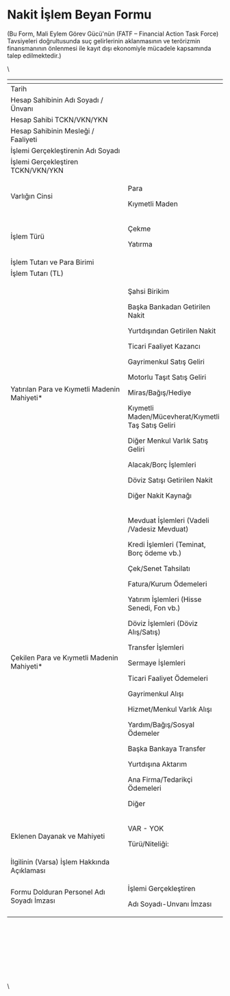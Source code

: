 # Nakit İşlem Beyan Formu

(Bu Form, Mali Eylem Görev Gücü'nün (FATF – Financial Action Task Force) Tavsiyeleri  doğrultusunda suç gelirlerinin aklanmasının ve terörizmin finansmanının önlenmesi ile kayıt dışı  ekonomiyle mücadele kapsamında talep edilmektedir.)

\


<table data-header-hidden><thead><tr><th width="302.61328125"></th><th></th></tr></thead><tbody><tr><td>Tarih</td><td><br></td></tr><tr><td>Hesap Sahibinin Adı Soyadı / Ünvanı</td><td><br></td></tr><tr><td>Hesap Sahibi TCKN/VKN/YKN</td><td><br></td></tr><tr><td>Hesap Sahibinin Mesleği / Faaliyeti</td><td><br></td></tr><tr><td>İşlemi Gerçekleştirenin Adı Soyadı</td><td><br></td></tr><tr><td>İşlemi Gerçekleştiren TCKN/VKN/YKN</td><td><br></td></tr><tr><td>Varlığın Cinsi </td><td><p>Para</p><p>Kıymetli Maden</p></td></tr><tr><td>İşlem Türü </td><td><p>Çekme</p><p>Yatırma</p></td></tr><tr><td>İşlem Tutarı ve Para Birimi</td><td><br></td></tr><tr><td>İşlem Tutarı (TL)</td><td><br></td></tr><tr><td>Yatırılan Para ve Kıymetli Madenin  Mahiyeti*</td><td><p></p><p>Şahsi Birikim</p><p>Başka Bankadan Getirilen Nakit</p><p>Yurtdışından Getirilen Nakit</p><p>Ticari Faaliyet Kazancı</p><p>Gayrimenkul Satış Geliri</p><p>Motorlu Taşıt Satış Geliri</p><p>Miras/Bağış/Hediye</p><p>Kıymetli Maden/Mücevherat/Kıymetli Taş Satış Geliri</p><p>Diğer Menkul Varlık Satış Geliri</p><p>Alacak/Borç İşlemleri</p><p>Döviz Satışı Getirilen Nakit</p><p>Diğer Nakit Kaynağı</p></td></tr><tr><td>Çekilen Para ve Kıymetli Madenin Mahiyeti*</td><td><p></p><p>Mevduat İşlemleri (Vadeli /Vadesiz Mevduat)</p><p>Kredi İşlemleri (Teminat, Borç ödeme vb.)</p><p>Çek/Senet Tahsilatı</p><p>Fatura/Kurum Ödemeleri</p><p>Yatırım İşlemleri (Hisse Senedi, Fon vb.)</p><p>Döviz İşlemleri (Döviz Alış/Satış)</p><p>Transfer İşlemleri</p><p>Sermaye İşlemleri</p><p>Ticari Faaliyet Ödemeleri</p><p>Gayrimenkul Alışı</p><p>Hizmet/Menkul Varlık Alışı</p><p>Yardım/Bağış/Sosyal Ödemeler</p><p>Başka Bankaya Transfer</p><p>Yurtdışına Aktarım</p><p>Ana Firma/Tedarikçi Ödemeleri</p><p>Diğer</p></td></tr><tr><td>Eklenen Dayanak ve Mahiyeti </td><td><p>VAR - YOK</p><p>Türü/Niteliği: </p></td></tr><tr><td>İlgilinin (Varsa) İşlem Hakkında  Açıklaması</td><td><br><br></td></tr><tr><td>Formu Dolduran Personel Adı Soyadı İmzası</td><td><p>İşlemi Gerçekleştiren </p><p>Adı Soyadı-Unvanı İmzası</p></td></tr></tbody></table>

\
\
\
\
\
\
\
\
\
